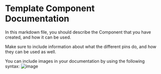 # Template Component Documentation

In this markdown file, you should describe the Component that you have created, and how it can be used.

Make sure to include information about what the different pins do, and how they can be used as well.

You can include images in your documentation by using the following syntax: ![image](core.texture.icon)

